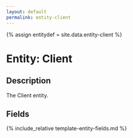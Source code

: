 ```yaml
---
layout: default
permalink: entity-client
---
```


{% assign entitydef = site.data.entity-client %}

# Entity: Client

## Description

The Client entity.

## Fields

{% include_relative template-entity-fields.md %}

